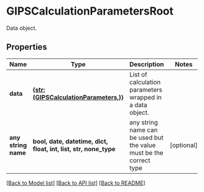 # GIPSCalculationParametersRoot

Data object.

## Properties
Name | Type | Description | Notes
------------ | ------------- | ------------- | -------------
**data** | [**{str: (GIPSCalculationParameters,)}**](GIPSCalculationParameters.md) | List of calculation parameters wrapped in a data object. | 
**any string name** | **bool, date, datetime, dict, float, int, list, str, none_type** | any string name can be used but the value must be the correct type | [optional]

[[Back to Model list]](../README.md#documentation-for-models) [[Back to API list]](../README.md#documentation-for-api-endpoints) [[Back to README]](../README.md)


